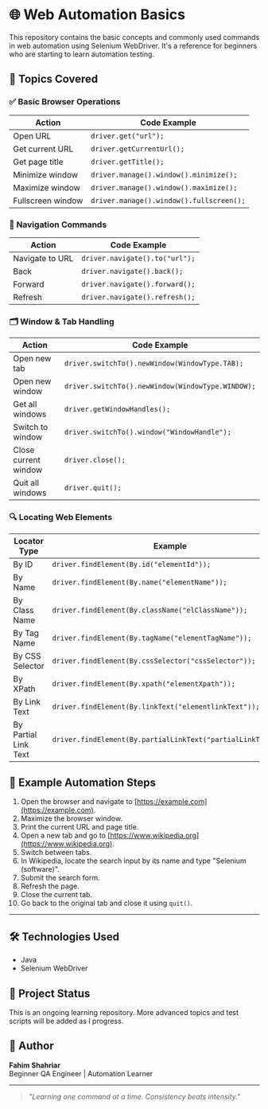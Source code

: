 # 🌐 Web Automation Basics

This repository contains the basic concepts and commonly used commands in web automation using Selenium WebDriver. It's a reference for beginners who are starting to learn automation testing.

## 📘 Topics Covered

### ✅ Basic Browser Operations

| Action | Code Example |
|--------|--------------|
| Open URL | `driver.get("url");` |
| Get current URL | `driver.getCurrentUrl();` |
| Get page title | `driver.getTitle();` |
| Minimize window | `driver.manage().window().minimize();` |
| Maximize window | `driver.manage().window().maximize();` |
| Fullscreen window | `driver.manage().window().fullscreen();` |

### 🔁 Navigation Commands

| Action | Code Example |
|--------|--------------|
| Navigate to URL | `driver.navigate().to("url");` |
| Back | `driver.navigate().back();` |
| Forward | `driver.navigate().forward();` |
| Refresh | `driver.navigate().refresh();` |

### 🗂️ Window & Tab Handling

| Action | Code Example |
|--------|--------------|
| Open new tab | `driver.switchTo().newWindow(WindowType.TAB);` |
| Open new window | `driver.switchTo().newWindow(WindowType.WINDOW);` |
| Get all windows | `driver.getWindowHandles();` |
| Switch to window | `driver.switchTo().window("WindowHandle");` |
| Close current window | `driver.close();` |
| Quit all windows | `driver.quit();` |

### 🔍 Locating Web Elements

| Locator Type | Example |
|--------------|---------|
| By ID | `driver.findElement(By.id("elementId"));` |
| By Name | `driver.findElement(By.name("elementName"));` |
| By Class Name | `driver.findElement(By.className("elClassName"));` |
| By Tag Name | `driver.findElement(By.tagName("elementTagName"));` |
| By CSS Selector | `driver.findElement(By.cssSelector("cssSelector"));` |
| By XPath | `driver.findElement(By.xpath("elementXpath"));` |
| By Link Text | `driver.findElement(By.linkText("elementlinkText"));` |
| By Partial Link Text | `driver.findElement(By.partialLinkText("partialLinkText"));` |

## 📝 Example Automation Steps

1. Open the browser and navigate to [https://example.com](https://example.com).
2. Maximize the browser window.
3. Print the current URL and page title.
4. Open a new tab and go to [https://www.wikipedia.org](https://www.wikipedia.org).
5. Switch between tabs.
6. In Wikipedia, locate the search input by its name and type "Selenium (software)".
7. Submit the search form.
8. Refresh the page.
9. Close the current tab.
10. Go back to the original tab and close it using `quit()`.

---

## 🛠 Technologies Used

- Java
- Selenium WebDriver

## 📂 Project Status

This is an ongoing learning repository. More advanced topics and test scripts will be added as I progress.

## 👤 Author

**Fahim Shahriar**  
Beginner QA Engineer | Automation Learner

---

> _"Learning one command at a time. Consistency beats intensity."_  
